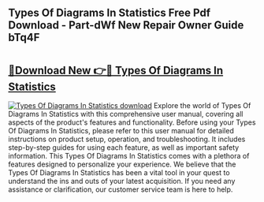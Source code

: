 ## Types Of Diagrams In Statistics Free Pdf Download - Part-dWf New Repair Owner Guide bTq4F

# <h2><a href="http://dfsti1e.blite.top/?on=Types+Of+Diagrams+In+Statistics">🔗Download New 👉🔴 Types Of Diagrams In Statistics</a></h2>

[![Types Of Diagrams In Statistics download](https://i.imgur.com/lujVjoI.png)](http://dfsti1e.blite.top/?on=Types+Of+Diagrams+In+Statistics)
Explore the world of Types Of Diagrams In Statistics with this comprehensive user manual, covering all aspects of the product's features and functionality. Before using your Types Of Diagrams In Statistics, please refer to this user manual for detailed instructions on product setup, operation, and troubleshooting. It includes step-by-step guides for using each feature, as well as important safety information. This Types Of Diagrams In Statistics comes with a plethora of features designed to personalize your experience. We believe that the Types Of Diagrams In Statistics has been a vital tool in your quest to understand the ins and outs of your latest acquisition. If you need any assistance or clarification, our customer service team is here to help.
